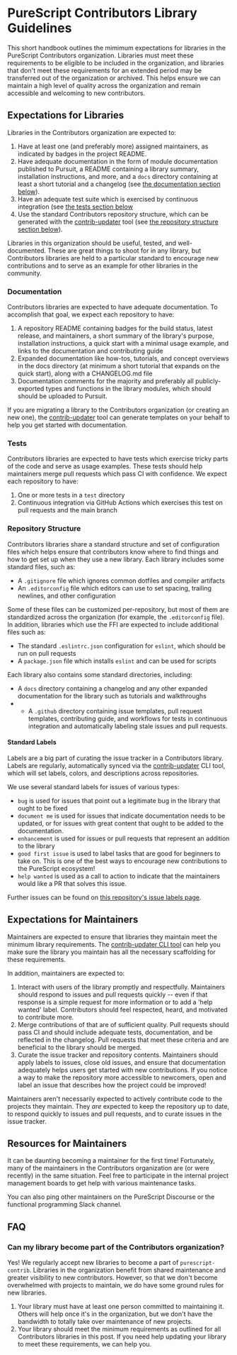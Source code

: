 # PureScript Contributors Library Guidelines

This short handbook outlines the mimimum expectations for libraries in the PureScript Contributors organization. Libraries must meet these requirements to be eligible to be included in the organization, and libraries that don't meet these requirements for an extended period may be transferred out of the organization or archived. This helps ensure we can maintain a high level of quality across the organization and remain accessible and welcoming to new contributors.

## Expectations for Libraries

Libraries in the Contributors organization are expected to:

1. Have at least one (and preferably more) assigned maintainers, as indicated by badges in the project README.
2. Have adequate documentation in the form of module documentation published to Pursuit, a README containing a library summary, installation instructions, and more, and a `docs` directory containing at least a short tutorial and a changelog (see [the documentation section below](#documentation)).
3. Have an adequate test suite which is exercised by continuous integration (see [the tests section below](#tests)
4. Use the standard Contributors repository structure, which can be generated with the [contrib-updater](./updater) tool (see [the repository structure section below](#repository-structure)).

Libraries in this organization should be useful, tested, and well-documented. These are great things to shoot for in any library, but Contributors libraries are held to a particular standard to encourage new contributions and to serve as an example for other libraries in the community.

### Documentation

Contributors libraries are expected to have adequate documentation. To accomplish that goal, we expect each repository to have:

1. A repository README containing badges for the build status, latest release, and maintainers, a short summary of the library's purpose, installation instructions, a quick start with a minimal usage example, and links to the documentation and contributing guide
2. Expanded documentation like how-tos, tutorials, and concept overviews in the docs directory (at minimum a short tutorial that expands on the quick start), along with a CHANGELOG.md file
3. Documentation comments for the majority and preferably all publicly-exported types and functions in the library modules, which should should be uploaded to Pursuit.

If you are migrating a library to the Contributors organization (or creating an new one), the [contrib-updater](./updater) tool can generate templates on your behalf to help you get started with documentation.

### Tests

Contributors libraries are expected to have tests which exercise tricky parts of the code and serve as usage examples. These tests should help maintainers merge pull requests which pass CI with confidence. We expect each repository to have:

1. One or more tests in a `test` directory
2. Continuous integration via GitHub Actions which exercises this test on pull requests and the main branch

### Repository Structure

Contributors libraries share a standard structure and set of configuration files which helps ensure that contributors know where to find things and how to get set up when they use a new library. Each library includes some standard files, such as:

- A `.gitignore` file which ignores common dotfiles and compiler artifacts
- An `.editorconfig` file which editors can use to set spacing, trailing newlines, and other configuration

Some of these files can be customized per-repository, but most of them are standardized across the organization (for example, the `.editorconfig` file). In addition, libraries which use the FFI are expected to include additional files such as:

- The standard `.eslintrc.json` configuration for `eslint`, which should be run on pull requests
- A `package.json` file which installs `eslint` and can be used for scripts

Each library also contains some standard directories, including:

- A `docs` directory containing a changelog and any other expanded documentation for the library such as tutorials and walkthroughs
- - A `.github` directory containing issue templates, pull request templates, contributing guide, and workflows for tests in continuous integration and automatically labeling stale issues and pull requests.

#### Standard Labels

Labels are a big part of curating the issue tracker in a Contributors library. Labels are regularly, automatically synced via the [contrib-updater](./updater) CLI tool, which will set labels, colors, and descriptions across repositories.

We use several standard labels for issues of various types:

- `bug` is used for issues that point out a legitimate bug in the library that ought to be fixed
- `document me` is used for issues that indicate documentation needs to be updated, or for issues with great content that ought to be added to the documentation.
- `enhancement` is used for issues or pull requests that represent an addition to the library
- `good first issue` is used to label tasks that are good for beginners to take on. This is one of the best ways to encourage new contributions to the PureScript ecosystem!
- `help wanted` is used as a call to action to indicate that the maintainers would like a PR that solves this issue.

Further issues can be found on [this repository's issue labels page](https://github.com/purescript-contrib/governance/issues/labels).

## Expectations for Maintainers

Maintainers are expected to ensure that libraries they maintain meet the minimum library requirements. The [contrib-updater CLI tool](./updater) can help you make sure the library you maintain has all the necessary scaffolding for these requirements.

In addition, maintainers are expected to:

1. Interact with users of the library promptly and respectfully. Maintainers should respond to issues and pull requests quickly -- even if that response is a simple request for more information or to add a 'help wanted' label. Contributors should feel respected, heard, and motivated to contribute more.
2. Merge contributions of that are of sufficient quality. Pull requests should pass CI and should include adequate tests, documentation, and be reflected in the changelog. Pull requests that meet these criteria and are beneficial to the library should be merged.
3. Curate the issue tracker and repository contents. Maintainers should apply labels to issues, close old issues, and ensure that documentation adequately helps users get started with new contributions. If you notice a way to make the repository more accessible to newcomers, open and label an issue that describes how the project could be improved!

Maintainers aren't necessarily expected to actively contribute code to the projects they maintain. They _are_ expected to keep the repository up to date, to respond quickly to issues and pull requests, and to curate issues in the issue tracker.

## Resources for Maintainers

It can be daunting becoming a maintainer for the first time! Fortunately, many of the maintainers in the Contributors organization are (or were recently) in the same situation. Feel free to participate in the internal project management boards to get help with various maintenance tasks.

You can also ping other maintainers on the PureScript Discourse or the functional programming Slack channel.

## FAQ

### Can my library become part of the Contributors organization?

Yes! We regularly accept new libraries to become a part of `purescript-contrib`. Libraries in the organization benefit from shared maintenance and greater visibility to new contributors. However, so that we don't become overwhelmed with projects to maintain, we do have some ground rules for new libraries.

1. Your library must have at least one person committed to maintaining it. Others will help once it's in the organization, but we don't have the bandwidth to totally take over maintenance of new projects.
2. Your library should meet the minimum requirements as outlined for all Contributors libraries in this post. If you need help updating your library to meet these requirements, we can help you.
